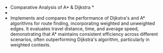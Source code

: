 * Comparative Analysis of A* & Dijkstra *
*
* Implements and compares the performance of Dijkstra's and A* algorithms for route finding, incorporating weighted and unweighted edges. It evaluates travel distance, time, and average speed, demonstrating that A* maintains consistent efficiency across different scenarios, often outperforming Dijkstra's algorithm, particularly in weighted contexts.
